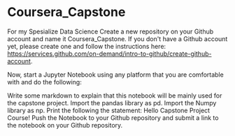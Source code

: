 # Coursera_Capstone
For my Spesialize Data Science
Create a new repository on your Github account and name it Coursera_Capstone. If you don't have a Github account yet, please create one and follow the instructions here: https://services.github.com/on-demand/intro-to-github/create-github-account.

Now, start a Jupyter Notebook using any platform that you are comfortable with and do the following:

Write some markdown to explain that this notebook will be mainly used for the capstone project. Import the pandas library as pd. Import the Numpy library as np. Print the following the statement: Hello Capstone Project Course! Push the Notebook to your Github repository and submit a link to the notebook on your Github repository.

